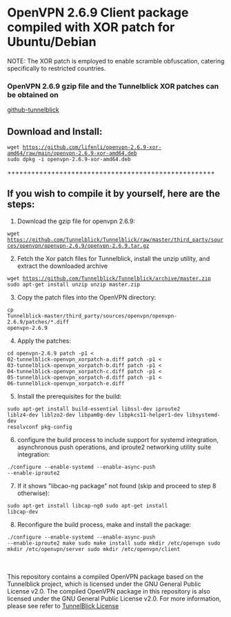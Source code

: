 <h1>OpenVPN 2.6.9 Client package compiled with XOR patch for Ubuntu/Debian </h1>
NOTE: The XOR patch is employed to enable scramble obfuscation, catering specifically to restricted countries.


<h3>OpenVPN 2.6.9 gzip file and the Tunnelblick XOR patches can be obtained on</h3>
<a href="https://github.com/Tunnelblick/Tunnelblick/tree/master/third_party/sources/openvpn/openvpn-2.6.9">github-tunnelblick</a>

<h2>Download and Install:</h2>

<code>wget https://github.com/lifenli/openvpn-2.6.9-xor-amd64/raw/main/openvpn-2.6.9-xor-amd64.deb
sudo dpkg -i openvpn-2.6.9-xor-amd64.deb</code>


++++++++++++++++++++++++++++++++++++++++++++++++++++

<h2>If you wish to compile it by yourself, here are the steps:</h2>
<div>
  
1. Download the gzip file for openvpn 2.6.9:

  <code>wget https://github.com/Tunnelblick/Tunnelblick/raw/master/third_party/sources/openvpn/openvpn-2.6.9/openvpn-2.6.9.tar.gz </code>

2. Fetch the Xor patch files for Tunnelblick, install the unzip utility, and extract the downloaded archive

<code>wget https://github.com/Tunnelblick/Tunnelblick/archive/master.zip
sudo apt-get install unzip
unzip master.zip</code>

3. Copy the patch files into the OpenVPN directory:

<code>cp Tunnelblick-master/third_party/sources/openvpn/openvpn-2.6.9/patches/*.diff openvpn-2.6.9 </code>

4. Apply the patches:

<code>cd openvpn-2.6.9
patch -p1 < 02-tunnelblick-openvpn_xorpatch-a.diff
patch -p1 < 03-tunnelblick-openvpn_xorpatch-b.diff
patch -p1 < 04-tunnelblick-openvpn_xorpatch-c.diff
patch -p1 < 05-tunnelblick-openvpn_xorpatch-d.diff
patch -p1 < 06-tunnelblick-openvpn_xorpatch-e.diff</code>

5. Install the prerequisites for the build:

<code>sudo apt-get install build-essential libssl-dev iproute2 liblz4-dev liblzo2-dev libpam0g-dev libpkcs11-helper1-dev libsystemd-dev resolvconf pkg-config</code>

6. configure the build process to include support for systemd integration, asynchronous push operations, and iproute2 networking utility suite integration:

<code>./configure --enable-systemd --enable-async-push --enable-iproute2</code>

7. If it shows "libcao-ng package" not found (skip and proceed to step 8 otherwise):

<code>sudo apt-get install libcap-ng0
sudo apt-get install libcap-dev</code>

8. Reconfigure the build process, make and install the package:

<code>./configure --enable-systemd --enable-async-push --enable-iproute2
make
sudo make install
sudo mkdir /etc/openvpn
sudo mkdir /etc/openvpn/server
sudo mkdir /etc/openvpn/client</code>
</div>
<br/>
<br/>
This repository contains a compiled OpenVPN package based on the Tunnelblick project, which is licensed under the GNU General Public License v2.0.
The compiled OpenVPN package in this repository is also licensed under the GNU General Public License v2.0.
For more information, please see refer to <a href="https://github.com/Tunnelblick/Tunnelblick/blob/master/COPYING">TunnelBlick License</a>
